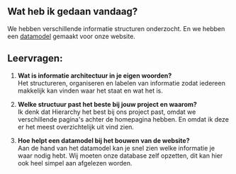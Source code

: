 ## Wat heb ik gedaan vandaag?
We hebben verschillende informatie structuren onderzocht. En we hebben een [datamodel](https://github.com/fdnd-agency/snappthis/wiki/Data-Model) gemaakt voor onze website.

## Leervragen:
1. **Wat is informatie architectuur in je eigen woorden?** <br> 
Het structureren, organiseren en labelen van informatie zodat iedereen makkelijk kan vinden waar het staat en wat het is.

2. **Welke structuur past het beste bij jouw project en waarom?** <br>
Ik denk dat Hierarchy het best bij ons project past, omdat we verschillende pagina's achter de homepagina hebben. En omdat ik deze er het meest overzichtelijk uit vind zien.

3. **Hoe helpt een datamodel bij het bouwen van de website?** <br>
Aan de hand van het datamodel kan je snel zien welke informatie je waar nodig hebt. Wij moeten onze database zelf opzetten, dit kan hier ook heel simpel aan afgelezen worden.